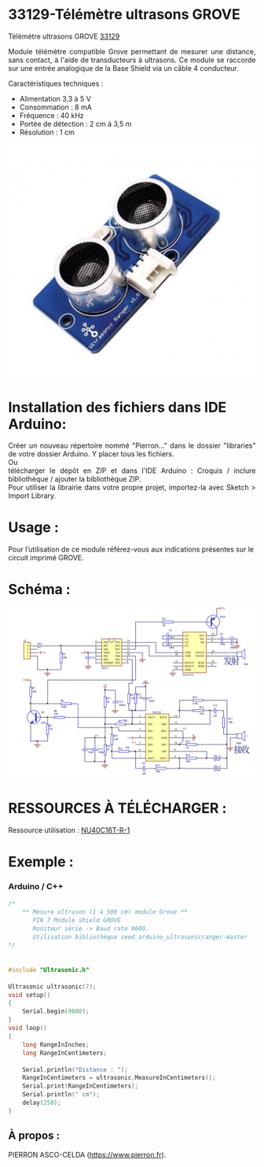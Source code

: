 # 33129-Télémètre ultrasons GROVE

Télémètre ultrasons GROVE [33129](https://www.pierron.fr/interface-arduino-uno-5968.html)

<div style="text-align: justify">Module télémètre compatible Grove permettant de mesurer une distance, sans contact, à l'aide de transducteurs à ultrasons. Ce module se raccorde sur une entrée analogique de la Base Shield via un câble 4 conducteur.</div>

Caractéristiques techniques :
- Alimentation 3,3 à 5 V
- Consommation : 8 mA
- Fréquence : 40 kHz
- Portée de détection : 2 cm à 3,5 m
- Résolution : 1 cm

![L-33129](/img/L-33129.jpg)

# Installation des fichiers dans IDE Arduino:
<div style="text-align: justify">Créer un nouveau répertoire nommé "Pierron..." dans le dossier "libraries" de votre dossier Arduino.
Y placer tous les fichiers.</div>
Ou
<div style="text-align: justify">télécharger le dépôt en ZIP et dans l'IDE Arduino : Croquis / inclure bibliothèque / ajouter la bibliothèque ZIP.</div>

<div style="text-align: justify">Pour utiliser la librairie dans votre propre projet, importez-la avec  Sketch > Import Library.</div>

# Usage :
Pour l’utilisation de ce module référez-vous aux indications présentes sur le circuit imprimé GROVE.

# Schéma :

![SCH-33129](/img/SCH-33129.jpg)

# RESSOURCES À TÉLÉCHARGER :

Ressource utilisation : [NU40C16T-R-1](https://github.com/pierron-asco-celda/33129-Telemetre_ultrasons_GROVE/blob/main/src/Datasheet_NU40C16T-R-1.pdf)

# Exemple :
### Arduino / C++
```cpp
/*
    ** Mesure ultrason (1 à 500 cm) module Grove **
       PIN 7 Module shield GROVE
       Moniteur série -> Baud rate 9600.
       Utilisation bibliothèque seed_arduino_ultrasonicranger-master 
*/


#include "Ultrasonic.h"
 
Ultrasonic ultrasonic(7);
void setup()
{
    Serial.begin(9600);
}
void loop()
{
    long RangeInInches;
    long RangeInCentimeters;
 
    Serial.println("Distance : "); 
    RangeInCentimeters = ultrasonic.MeasureInCentimeters(); 
    Serial.print(RangeInCentimeters);
    Serial.println(" cm");
    delay(250);
}
```
## À propos :

PIERRON ASCO-CELDA (https://www.pierron.fr).
